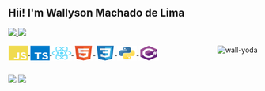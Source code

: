 ## Hii! I'm Wallyson Machado de Lima
 <div>
  <a href="https://github.com/WallysonMachadoDeLima">
  <img height="180em" with="60%" src="https://github-readme-stats.vercel.app/api?username=WallysonMachadoDeLima&show_icons=true&theme=dark&include_all_commits=true&count_private=true"/>
  <img height="180em" with="40%" src="https://github-readme-stats.vercel.app/api/top-langs/?username=WallysonMachadoDeLima&layout=compact&langs_count=16&theme=dark"/>
</div>
<div style="display: inline_block"><br>
  <img align="center" alt="wall-Js" height="30" width="40" src="https://raw.githubusercontent.com/devicons/devicon/master/icons/javascript/javascript-plain.svg">
  <img align="center" alt="wall-Ts" height="30" width="40" src="https://raw.githubusercontent.com/devicons/devicon/master/icons/typescript/typescript-plain.svg">
  <img align="center" alt="wall-React" height="30" width="40" src="https://raw.githubusercontent.com/devicons/devicon/master/icons/react/react-original.svg">
  <img align="center" alt="wall-HTML" height="30" width="40" src="https://raw.githubusercontent.com/devicons/devicon/master/icons/html5/html5-original.svg">
  <img align="center" alt="wall-CSS" height="30" width="40" src="https://raw.githubusercontent.com/devicons/devicon/master/icons/css3/css3-original.svg">
  <img align="center" alt="wall-Python" height="30" width="40" src="https://raw.githubusercontent.com/devicons/devicon/master/icons/python/python-original.svg">
  <img align="center" alt="wall-Csharp" height="30" width="40" src="https://raw.githubusercontent.com/devicons/devicon/master/icons/csharp/csharp-original.svg">
  <img align="right" alt="wall-yoda" src="https://cdn.discordapp.com/attachments/795358919417397249/825430589581688872/hi.gif">
</div>
  
  ##
<div>
  <a href = "mailto: macahdodelimaWallyson@gmail.com"><img src="https://img.shields.io/badge/-Gmail-%23333?style=for-the-badge&logo=gmail&logoColor=white" target="_blank"></a>
  <a href="https://www.linkedin.com/in/wallyson-machado" target="_blank"><img src="https://img.shields.io/badge/-LinkedIn-%230077B5?style=for-the-badge&logo=linkedin&logoColor=white" target="_blank"></a> 
 
</div>

